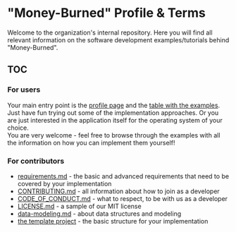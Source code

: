 # "Money-Burned" Profile & Terms

Welcome to the organization's internal repository. Here you will find all relevant information on the software development examples/tutorials behind "Money-Burned".  

## TOC

### For users

Your main entry point is the [profile page](./profile/README.md) and the [table with the examples](./profile/README.md#examples). Just have fun trying out some of the implementation approaches. Or you are just interested in the application itself for the operating system of your choice.  
You are very welcome - feel free to browse through the examples with all the information on how you can implement them yourself!

### For contributors

- [requirements.md](./doc/requirements.md) - the basic and advanced requirements that need to be covered by your implementation
- [CONTRIBUTING.md](./CONTRIBUTING.md) - all information about how to join as a developer
- [CODE_OF_CONDUCT.md](./CODE_OF_CONDUCT.md) - what to respect, to be with us as a developer
- [LICENSE.md](https://github.com/Money-Burned/.template-project/blob/main/LICENSE.md) - a sample of our MIT license
- [data-modeling.md](./doc/data-modeling.md) - about data structures and modeling
- [the template project](https://github.com/Money-Burned/.template-project) - the basic structure for your implementation 